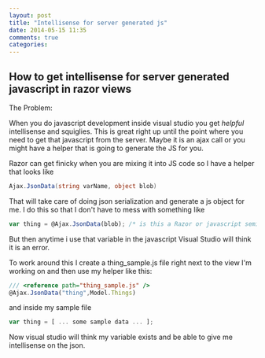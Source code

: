 ```yaml
---
layout: post
title: "Intellisense for server generated js"
date: 2014-05-15 11:35
comments: true
categories: 
---
```


## How to get intellisense for server generated javascript in razor views

The Problem:

When you do javascript development inside visual studio you get _helpful_ intellisense and squiglies. This is great right up until the point where you need to get that javascript from the server. Maybe it is an ajax call or you might have a helper that is going to generate the JS for you.

Razor can get finicky when you are mixing it into JS code so I have a helper that looks like

```csharp
Ajax.JsonData(string varName, object blob)
```

That will take care of doing json serialization and generate a js object for me. I do this so that I don't have to mess with something like

```javascript
var thing = @Ajax.JsonData(blob); /* is this a Razor or javascript semicolon? */
```

But then anytime i use that variable in the javascript Visual Studio will think it is an error.

To work around this I create a thing_sample.js file right next to the view I'm working on and then use my helper like this:

```javascript
/// <reference path="thing_sample.js" />
@Ajax.JsonData("thing",Model.Things)
```
    
and inside my sample file 

```javascript
var thing = [ ... some sample data ... ];
```
    
Now visual studio will think my variable exists and be able to give me intellisense on the json.
